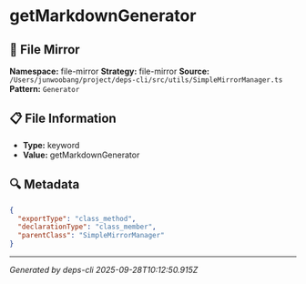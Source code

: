 # getMarkdownGenerator

## 📄 File Mirror

**Namespace:** file-mirror
**Strategy:** file-mirror
**Source:** `/Users/junwoobang/project/deps-cli/src/utils/SimpleMirrorManager.ts`
**Pattern:** `Generator`

## 📋 File Information

- **Type:** keyword
- **Value:** getMarkdownGenerator

## 🔍 Metadata

```json
{
  "exportType": "class_method",
  "declarationType": "class_member",
  "parentClass": "SimpleMirrorManager"
}
```

---
*Generated by deps-cli 2025-09-28T10:12:50.915Z*
